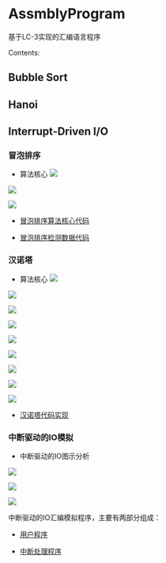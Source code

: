 # AssmblyProgram
基于LC-3实现的汇编语言程序

Contents:

## Bubble Sort
## Hanoi
## Interrupt-Driven I/O

### 冒泡排序

- 算法核心
![](https://raw.githubusercontent.com/Zychaowill/ImgStore/master/AssmblyProgram/as1-1.png)

![](https://raw.githubusercontent.com/Zychaowill/ImgStore/master/AssmblyProgram/as1-2.png)

![](https://raw.githubusercontent.com/Zychaowill/ImgStore/master/AssmblyProgram/as1-3.png)

- [冒泡排序算法核心代码](https://github.com/Zychaowill/AssmblyProgram/blob/master/Assmebly%20Program/BubbleSort/bubbleSort)

- [冒泡排序检测数据代码](https://github.com/Zychaowill/AssmblyProgram/blob/master/Assmebly%20Program/BubbleSort/DATA)

### 汉诺塔

- 算法核心
![](https://raw.githubusercontent.com/Zychaowill/ImgStore/master/AssmblyProgram/as2-1.png)

![](https://raw.githubusercontent.com/Zychaowill/ImgStore/master/AssmblyProgram/as2-2.png)

![](https://raw.githubusercontent.com/Zychaowill/ImgStore/master/AssmblyProgram/as2-3.png)

![](https://raw.githubusercontent.com/Zychaowill/ImgStore/master/AssmblyProgram/as2-4.png)

![](https://raw.githubusercontent.com/Zychaowill/ImgStore/master/AssmblyProgram/as2-5.png)

![](https://raw.githubusercontent.com/Zychaowill/ImgStore/master/AssmblyProgram/as2-6.png)

![](https://raw.githubusercontent.com/Zychaowill/ImgStore/master/AssmblyProgram/as2-7.png)

![](https://raw.githubusercontent.com/Zychaowill/ImgStore/master/AssmblyProgram/as2-8.png)

![](https://raw.githubusercontent.com/Zychaowill/ImgStore/master/AssmblyProgram/as2-9.png)

- [汉诺塔代码实现](https://github.com/Zychaowill/AssmblyProgram/blob/master/Assmebly%20Program/Hanoi/hanoi)

### 中断驱动的IO模拟

- 中断驱动的IO图示分析

![](https://raw.githubusercontent.com/Zychaowill/ImgStore/master/AssmblyProgram/as3-1.png)

![](https://raw.githubusercontent.com/Zychaowill/ImgStore/master/AssmblyProgram/as3-2.png)

![](https://raw.githubusercontent.com/Zychaowill/ImgStore/master/AssmblyProgram/as3-3.png)

中断驱动的IO汇编模拟程序，主要有两部分组成：

- [用户程序](https://github.com/Zychaowill/AssmblyProgram/blob/master/Assmebly%20Program/Interrupt_new/INT)

- [中断处理程序](https://github.com/Zychaowill/AssmblyProgram/blob/master/Assmebly%20Program/Interrupt_new/INTP)
